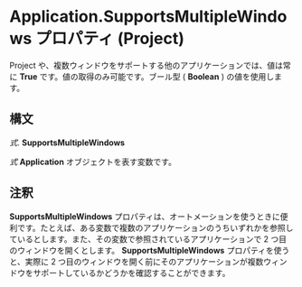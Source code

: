 
# Application.SupportsMultipleWindows プロパティ (Project)

Project や、複数ウィンドウをサポートする他のアプリケーションでは、値は常に  **True** です。値の取得のみ可能です。ブール型 ( **Boolean** ) の値を使用します。


## 構文

 _式_. **SupportsMultipleWindows**

 _式_ **Application** オブジェクトを表す変数です。


## 注釈

 **SupportsMultipleWindows** プロパティは、オートメーションを使うときに便利です。たとえば、ある変数で複数のアプリケーションのうちいずれかを参照しているとします。また、その変数で参照されているアプリケーションで 2 つ目のウィンドウを開くとします。 **SupportsMultipleWindows** プロパティを使うと、実際に 2 つ目のウィンドウを開く前にそのアプリケーションが複数ウィンドウをサポートしているかどうかを確認することができます。

